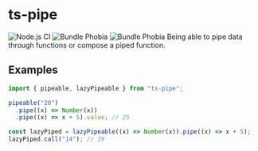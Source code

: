 # ts-pipe

![Node.js CI](https://github.com/Blu-J/ts-pipe/workflows/Node.js%20CI/badge.svg)
![Bundle Phobia](https://badgen.net/bundlephobia/min/ts-pipe)
![Bundle Phobia](https://badgen.net/bundlephobia/minzip/ts-pipe)
Being able to pipe data through functions or compose a piped function.

## Examples

```ts
import { pipeable, lazyPipeable } from "ts-pipe";

pipeable("20")
  .pipe((x) => Number(x))
  .pipe((x) => x + 5).value; // 25

const lazyPiped = lazyPipeable((x) => Number(x)).pipe((x) => x + 5);
lazyPiped.call("14"); // 19
```
